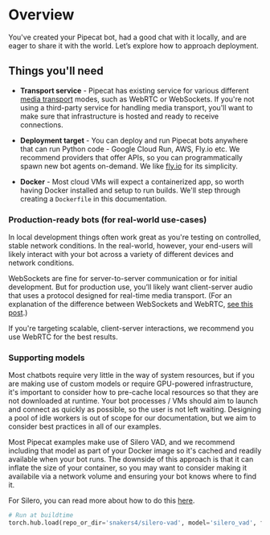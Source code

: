 # Overview

You've created your Pipecat bot, had a good chat with it locally, and are eager to share it with the world. Let’s explore how to approach deployment.

## Things you'll need

- **Transport service** - Pipecat has existing service for various different [media transport](http://localhost:3000/docs/category/transports) modes, such as WebRTC or WebSockets. If you're not using a third-party service for handling media transport, you'll want to make sure that infrastructure is hosted and ready to receive connections.

- **Deployment target** - You can deploy and run Pipecat bots anywhere that can run Python code - Google Cloud Run, AWS, Fly.io etc. We recommend providers that offer APIs, so you can programmatically spawn new bot agents on-demand. We like [fly.io](fly.io) for its simplicity. 

- **Docker** - Most cloud VMs will expect a containerized app, so worth having Docker installed and setup to run builds. We'll step through creating a `Dockerfile` in this documentation.

### Production-ready bots (for real-world use-cases)

In local development things often work great as you're testing on controlled, stable network conditions. In the real-world, however, your end-users will likely interact with your bot across a variety of different devices and network conditions.

WebSockets are fine for server-to-server communication or for initial development. But for production use, you’ll likely want client-server audio that uses a protocol designed for real-time media transport. (For an explanation of the difference between WebSockets and WebRTC, [see this post](https://www.daily.co/blog/how-to-talk-to-an-llm-with-your-voice/#webrtc).)

If you're targeting scalable, client-server interactions, we recommend you use WebRTC for the best results.


### Supporting models

Most chatbots require very little in the way of system resources, but if you are making use of custom models or require GPU-powered infrastructure, it's important to consider how to pre-cache local resources so that they are not downloaded at runtime. Your bot processes / VMs should aim to launch and connect as quickly as possible, so the user is not left waiting. Designing a pool of idle workers is out of scope for our documentation, but we aim to consider best practices in all of our examples.

Most Pipecat examples make use of Silero VAD, and we recommend including that model as part of your Docker image so it's cached and readily available when your bot runs. The downside of this approach is that it can inflate the size of your container, so you may want to consider making it availabile via a network volume and ensuring your bot knows where to find it.

For Silero, you can read more about how to do this [here](https://pypi.org/project/silero/#:~:text=Models%20are%20downloaded%20on%20demand,downloaded%20to%20a%20cache%20folder). 

```python
# Run at buildtime
torch.hub.load(repo_or_dir='snakers4/silero-vad', model='silero_vad', force_reload=True)
```